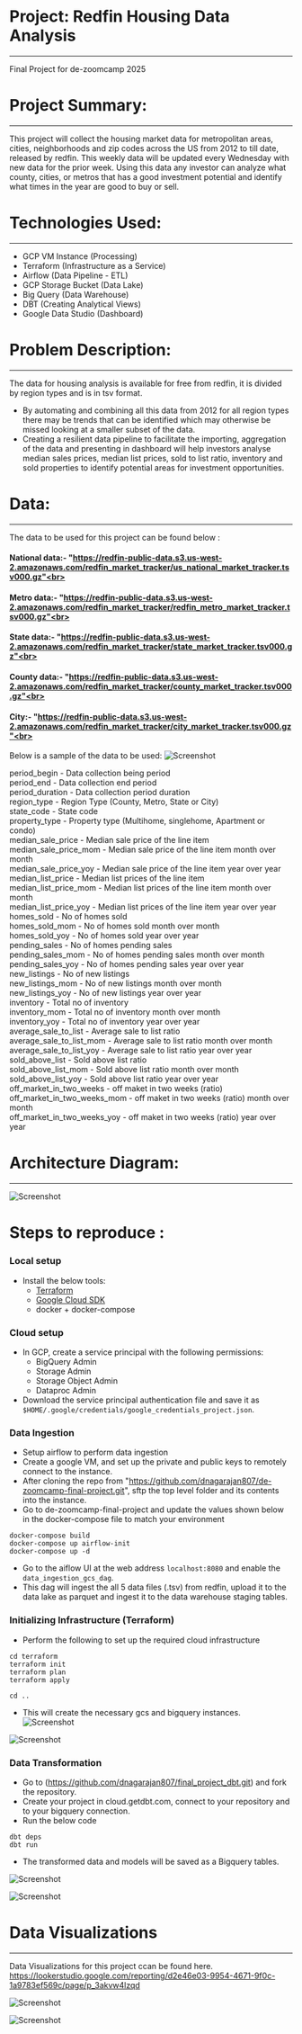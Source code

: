 # Project: Redfin Housing Data Analysis
---
Final Project for de-zoomcamp 2025 


# Project Summary:
---
This project will collect the housing market data for metropolitan areas, cities, neighborhoods and zip codes across the US from 2012 to till date, released by redfin. This weekly data will be updated every Wednesday with new data for the prior week. Using this data any investor can analyze what county, cities, or metros that has a good investment potential and identify what times in the year are good to buy or sell.


# Technologies Used:
---
- GCP VM Instance (Processing)
- Terraform (Infrastructure as a Service)
- Airflow (Data Pipeline - ETL)
- GCP Storage Bucket (Data Lake)
- Big Query (Data Warehouse)
- DBT (Creating Analytical Views)
- Google Data Studio (Dashboard)

# Problem Description:
---
The data for housing analysis is available for free from redfin, it is divided by region types and is in tsv format. 
- By automating and combining all this data from 2012 for all region types there may be trends that can be identified which may otherwise be missed looking at a smaller subset of the data. 
- Creating a resilient data pipeline to facilitate the importing, aggregation of the data and presenting in dashboard will help investors analyse median sales prices, median list prices, sold to list ratio, inventory and sold properties to identify potential areas for investment opportunities.

# Data:
---
The data to be used for this project can be found below :

#### National data:- "https://redfin-public-data.s3.us-west-2.amazonaws.com/redfin_market_tracker/us_national_market_tracker.tsv000.gz"<br>
#### Metro data:- "https://redfin-public-data.s3.us-west-2.amazonaws.com/redfin_market_tracker/redfin_metro_market_tracker.tsv000.gz"<br>
#### State data:- "https://redfin-public-data.s3.us-west-2.amazonaws.com/redfin_market_tracker/state_market_tracker.tsv000.gz"<br>
#### County data:- "https://redfin-public-data.s3.us-west-2.amazonaws.com/redfin_market_tracker/county_market_tracker.tsv000.gz"<br>
#### City:- "https://redfin-public-data.s3.us-west-2.amazonaws.com/redfin_market_tracker/city_market_tracker.tsv000.gz"<br>

Below is a sample of the data to be used:
![Screenshot](/images/sample_data.png)

period_begin	- Data collection being period	<br>
period_end	- Data collection end period	<br>
period_duration	- Data collection period duration	<br>
region_type	- Region Type (County, Metro, State or City)	<br>
state_code	- State code	<br>
property_type	- Property type (Multihome, singlehome, Apartment or condo)	<br>
median_sale_price	- Median sale price of the line item	<br>
median_sale_price_mom	- Median sale price of the line item month over month	<br>
median_sale_price_yoy	- Median sale price of the line item year over year	<br>
median_list_price	- Median list prices of the line item	<br>
median_list_price_mom	- Median list prices of the line item month over month	<br>
median_list_price_yoy	- Median list prices of the line item year over year	<br>
homes_sold	- No of homes sold	<br>
homes_sold_mom	- No of homes sold month over month	<br>
homes_sold_yoy	- No of homes sold year over year	<br>
pending_sales	- No of homes pending sales	<br>
pending_sales_mom	- No of homes pending sales month over month	<br>
pending_sales_yoy	- No of homes pending sales year over year	<br>
new_listings	- No of new listings	<br>
new_listings_mom	- No of new listings month over month	<br>
new_listings_yoy	- No of new listings year over year	<br>
inventory	- Total no of inventory	<br>
inventory_mom	- Total no of inventory month over month	<br>
inventory_yoy	- Total no of inventory year over year	<br>
average_sale_to_list	- Average sale to list ratio	<br>
average_sale_to_list_mom	- Average sale to list ratio month over month	<br>
average_sale_to_list_yoy	- Average sale to list ratio year over year	<br>
sold_above_list	- Sold above list ratio	<br>
sold_above_list_mom	- Sold above list ratio month over month	<br>
sold_above_list_yoy	- Sold above list ratio year over year	<br>
off_market_in_two_weeks	- off maket in two weeks (ratio)	<br>
off_market_in_two_weeks_mom	- off maket in two weeks (ratio) month over month	<br>
off_market_in_two_weeks_yoy	- off maket in two weeks (ratio) year over year	<br>



# Architecture Diagram:
---
![Screenshot](/images/Architecture.png)


# Steps to reproduce :

### Local setup
* Install the below tools:
  * [Terraform](https://www.terraform.io/downloads)
  * [Google Cloud SDK](https://cloud.google.com/sdk/docs/install-sdk#deb)
  * docker + docker-compose

### Cloud setup
* In GCP, create a service principal with the following permissions:
  * BigQuery Admin
  * Storage Admin
  * Storage Object Admin
  * Dataproc Admin
* Download the service principal authentication file and save it as `$HOME/.google/credentials/google_credentials_project.json`.


### Data Ingestion

* Setup airflow to perform data ingestion
* Create a google VM, and set up the private and public keys to remotely connect to the instance.
* After cloning the repo from "https://github.com/dnagarajan807/de-zoomcamp-final-project.git", sftp the top level folder and its contents into the instance.
* Go to de-zoomcamp-final-project and update the values shown below in the docker-compose file to match your environment
  
```shell
docker-compose build
docker-compose up airflow-init
docker-compose up -d
```

* Go to the aiflow UI at the web address `localhost:8080` and enable the `data_ingestion_gcs_dag`. 
* This dag will ingest the all 5 data files (.tsv) from redfin, upload it to the data lake as parquet and ingest it to the data warehouse staging tables.

### Initializing Infrastructure (Terraform)

* Perform the following to set up the required cloud infrastructure
```shell
cd terraform
terraform init
terraform plan
terraform apply

cd ..
```
* This will create the necessary gcs and bigquery instances.
![Screenshot](/images/gcs-screenshot.png)

![Screenshot](/images/bigquery-tables.png)

### Data Transformation
* Go to (https://github.com/dnagarajan807/final_project_dbt.git) and fork the repository.
* Create your project in cloud.getdbt.com, connect to your repository and to your bigquery connection.
* Run the below code
  
```shell
dbt deps
dbt run
```

* The transformed data and models will be saved as a Bigquery tables.
  
![Screenshot](/images/dbt-analytics-models.png)

![Screenshot](/images/dbt-run.png)

# Data Visualizations
---
Data Visualizations for this project ccan be found here. https://lookerstudio.google.com/reporting/d2e46e03-9954-4671-9f0c-1a9783ef569c/page/p_3akvw4lzqd

![Screenshot](/images/dashboard1.png)

![Screenshot](/images/dashboard2.png)


